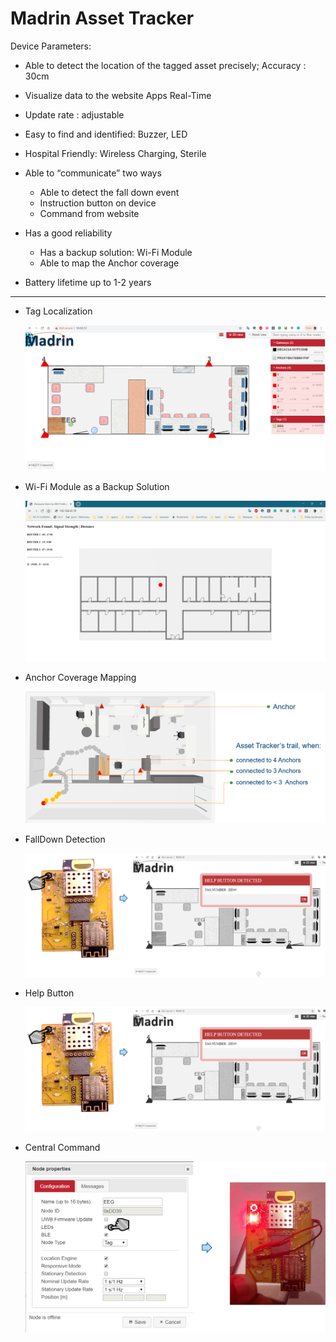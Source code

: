 # Madrin Asset Tracker

Device Parameters:

- Able to detect the location of the tagged asset precisely; Accuracy  : 30cm
- Visualize data to the website Apps Real-Time
- Update rate : adjustable
- Easy to find and identified: Buzzer, LED
- Hospital Friendly: Wireless Charging, Sterile

- Able to “communicate” two ways
  - Able to detect the fall down event
  - Instruction button on device
  - Command from website   

- Has a good reliability
  - Has a backup solution: Wi-Fi Module
  - Able to map the Anchor coverage
- Battery lifetime up to 1-2 years

------

- Tag Localization

  ![](https://github.com/FebbyMadrin/madrinAssetTracker/blob/master/img/readme/TagLocalitzation.png)

- Wi-Fi Module as a Backup Solution

  ![](https://github.com/FebbyMadrin/madrinAssetTracker/blob/master/img/readme/Wi-Fi%20Module.png)

- Anchor Coverage Mapping

  ![](https://github.com/FebbyMadrin/madrinAssetTracker/blob/master/img/readme/Anchor%20Coverage%20Mapping.png)

- FallDown Detection

  ![](https://github.com/FebbyMadrin/madrinAssetTracker/blob/master/img/readme/Help%20Button.png)

- Help Button

  ![](https://github.com/FebbyMadrin/madrinAssetTracker/blob/master/img/readme/Help%20Button.png)

- Central Command

  ![](https://github.com/FebbyMadrin/madrinAssetTracker/blob/master/img/readme/Central%20Command.png)